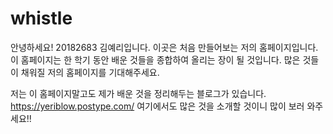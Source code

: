 # whistle

안녕하세요! 20182683 김예리입니다. 이곳은 처음 만들어보는 저의 홈페이지입니다. 이 홈페이지는 한 학기 동안 배운 것들을 종합하여 올리는 장이 될 것입니다.
많은 것들이 채워질 저의 홈페이지를 기대해주세요.

저는 이 홈페이지말고도 제가 배운 것을 정리해두는 블로그가 있습니다. 
https://yeriblow.postype.com/
여기에서도 많은 것을 소개할 것이니 많이 보러 와주세요!!
